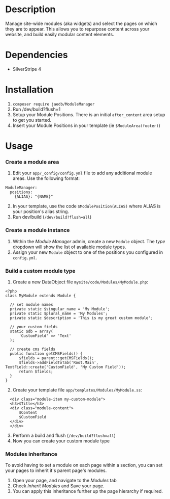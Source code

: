 # Description

Manage site-wide modules (aka widgets) and select the pages on which they are to appear. This allows you to repurpose content across your website, and build easily modular content elements.


# Dependencies

* SilverStripe 4


# Installation

1. `composer require jaedb/ModuleManager`
2. Run /dev/build?flush=1
3. Setup your Module Positions. There is an initial `after_content` area setup to get you started.
4. Insert your Module Positions in your template (ie `$ModuleArea(footer)`)


# Usage

### Create a module area
1. Edit your `app/_config/config.yml` file to add any additional module areas. Use the following format:
  ```
  ModuleManager:
    positions:
      {ALIAS}: "{NAME}"
  ```

2. In your template, use the code `$ModulePosition(ALIAS)` where ALIAS is your position's alias string.
3. Run dev/build (`/dev/build?flush=all`)

### Create a module instance
1. Within the *Module Manager* admin, create a new `Module` object. The *type* dropdown will show the list of available module types.
2. Assign your new `Module` object to one of the positions you configured in `config.yml`.

### Build a custom module type
1. Create a new DataObject file `mysite/code/Modules/MyModule.php`:
  ```
  <?php
  class MyModule extends Module {
	
	// set module names
	private static $singular_name = 'My Module';
	private static $plural_name = 'My Modules';
	private static $description = 'This is my great custom module';
   
	// your custom fields
	static $db = array(
        'CustomField' => 'Text'
    );
   
	// create cms fields
	public function getCMSFields() {
		$fields = parent::getCMSFields();
		$fields->addFieldToTab('Root.Main', TextField::create('CustomField', 'My Custom Field'));
		return $fields;
	}	
  }
  ```
  
2. Create your template file `app/templates/Modules/MyModule.ss`:
  ```
    <div class="module-item my-custom-module">
	<h3>$Title</h3>
	<div class="module-content">
		$Content
        $CustomField
	</div>
    </div>
  ```
  
3. Perform a build and flush (`/dev/build?flush=all`)
4. Now you can create your custom module type

### Modules inheritance
To avoid having to set a module on each page within a section, you can set your pages to inherit it's parent page's modules.

1. Open your page, and navigate to the *Modules* tab
2. Check *Inherit Modules*  and Save your page.
3. You can apply this inheritance further up the page hierarchy if required.
 
